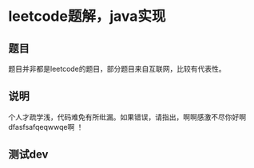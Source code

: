 # leetcode题解，java实现

## 题目
题目并非都是leetcode的题目，部分题目来自互联网，比较有代表性。

## 说明
个人才疏学浅，代码难免有所纰漏。如果错误，请指出，啊啊感激不尽你好啊dfasfsafqeqwwqe啊  ！
## 测试dev



